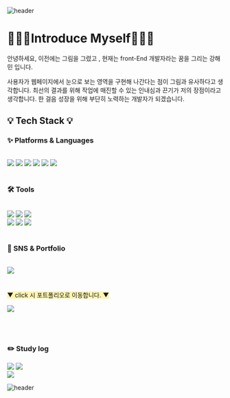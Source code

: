 ![header](https://capsule-render.vercel.app/api?type=waving&color=0:EEFF00,100:a82da8&height=200&section=header&fontAlign=75&fontAlignY=30&fontSize=40&fontColor=000000?height=300&text=Thank%20%you%20%20for%20%Visiting!)

<body>
  <div align="left">
  <h1>🧑🏻‍🎨Introduce Myself👩🏻‍💻</h1>
  <p>안녕하세요, 이전에는 그림을 그렸고 , 현재는 front-End 개발자라는 꿈을 그리는 강해민 입니다.</p>
  <p>사용자가 웹페이지에서 눈으로 보는 영역을 구현해 나간다는 점이 그림과 유사하다고 생각합니다. 최선의 결과를 위해 작업에 매진할 수 있는 인내심과 끈기가 저의 장점이라고 생각합니다. 한 걸음 성장을 위해 부단히 노력하는 개발자가 되겠습니다.</p>
    
<!--   Readme Badge    -->
   <h2>💡 Tech Stack 💡</h2>
   <h3>✨  Platforms & Languages  </h3>
   <br>
   <img src="https://img.shields.io/badge/HTML5-E34F26?style=for-the-badge&logo=HTML5&logoColor=white">
   <img src="https://img.shields.io/badge/CSS3-1572B6?style=for-the-badge&logo=CSS3&logoColor=white">
   <img src="https://img.shields.io/badge/JavaScript-F7DF1E?style=for-the-badge&logo=JavaScript&logoColor=black">
   <img src="https://img.shields.io/badge/React-61DAFB?style=for-the-badge&logo=React&logoColor=black">
   <img src="https://img.shields.io/badge/jQuery-0769AD?style=for-the-badge&logo=jQuery&logoColor=white">
   <img src="https://img.shields.io/badge/Firebase-FFCA28?style=for-the-badge&logo=Firebase&logoColor=white">
<!--    <img src="https://img.shields.io/badge/ReactNative-61DAFB?style=for-the-badge&logo=React&logoColor=black"> -->
<!--    <img src="https://img.shields.io/badge/Python-3776AB?style=for-the-badge&logo=Python&logoColor=white"> -->
<!--    <img src="https://img.shields.io/badge/SCSS-CC6699?style=for-the-badge&logo=Sass&logoColor=white">
 -->
    <br>
    <br>
    <h3>🛠️  Tools  </h3>
    <br>
   <img src="https://img.shields.io/badge/Visual Studio Code-007ACC?style=for-the-badge&logo=Visual Studio Code&logoColor=white">
   <img src="https://img.shields.io/badge/figma-F24E1E?style=for-the-badge&logo=figma&logoColor=white">
   <img src="https://img.shields.io/badge/pwa-5A0FC8?style=for-the-badge&logo=pwa&logoColor=white">
    
   <br>
    
   <img src="https://img.shields.io/badge/Git-F05032?style=for-the-badge&logo=Git&logoColor=white">
   <img src="https://img.shields.io/badge/GitHub-181717?style=for-the-badge&logo=GitHub&logoColor=white">
   <img src="https://img.shields.io/badge/Notion-000000?style=for-the-badge&logo=Notion&logoColor=white">
   <br>
   <br>
   <h3>🎨  SNS & Portfolio  </h3>
   <br>
   <img src="https://img.shields.io/badge/mail-00AC47?style=for-the-badge&logo=gmail&logoColor=white">
    <br>
    <h1></h1>
    <p> <span style="background-color:#fff5b1">▼ click 시 포트폴리오로 이동합니다. ▼ </span></p>
   <img src="https://img.shields.io/badge/클릭하면 포트폴리오로 이동-FF5C83?style=for-the-badge&logo=클릭하면 포트폴리오로 이동&logoColor=black">
   <br>
   <br>
   <br>
   <br>
<!--   Stats Card   -->
    <h3> ✏️ Study log </h3>
  <img src="https://github-readme-stats.vercel.app/api/top-langs/?username=guruma99&langs_count=5&layout=compact/card_width=500px">
  <img src="https://github-readme-stats.vercel.app/api?username=guruma99&show_icons=true/card_width=600px">
 </div>
<!--  total visit   -->
  <a href="https://hits.seeyoufarm.com"><img src="https://hits.seeyoufarm.com/api/count/incr/badge.svg?url=https%3A%2F%2Fgithub.com%2Fguruma99%2Fhit-counter&count_bg=%235200FF&title_bg=%23FF0000&icon=&icon_color=%23E7E7E7&title=hits&edge_flat=false"/></a>
    
   ![header](https://capsule-render.vercel.app/api?type=waving&color=0:EEFF00,100:a82da8&height=160&section=footer)
  

</body>
